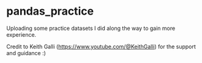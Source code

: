 # pandas_practice
Uploading some practice datasets I did along the way to gain more experience.

Credit to Keith Galli (https://www.youtube.com/@KeithGalli) for the support and guidance :)
